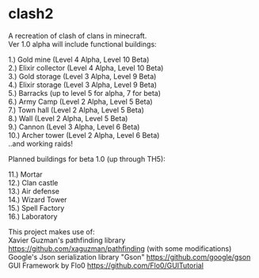 # clash2
A recreation of clash of clans in minecraft.      
Ver 1.0 alpha will include functional buildings:   
   
1.) Gold mine (Level 4 Alpha, Level 10 Beta)   
2.) Elixir collector (Level 4 Alpha, Level 10 Beta)   
3.) Gold storage (Level 3 Alpha, Level 9 Beta)   
4.) Elixir storage (Level 3 Alpha, Level 9 Beta)   
5.) Barracks (up to level 5 for alpha, 7 for beta)   
6.) Army Camp (Level 2 Alpha, Level 5 Beta)   
7.) Town hall (Level 2 Alpha, Level 5 Beta)   
8.) Wall (Level 2 Alpha, Level 5 Beta)   
9.) Cannon (Level 3 Alpha, Level 6 Beta)   
10.) Archer tower (Level 2 Alpha, Level 6 Beta)   
..and working raids!   

Planned buildings for beta 1.0 (up through TH5):   
   
11.) Mortar   
12.) Clan castle   
13.) Air defense   
14.) Wizard Tower   
15.) Spell Factory   
16.) Laboratory   
      
This project makes use of:   
Xavier Guzman's pathfinding library https://github.com/xaguzman/pathfinding (with some modifications)   
Google's Json serialization library "Gson" https://github.com/google/gson   
GUI Framework by Flo0 https://github.com/Flo0/GUITutorial   
   

